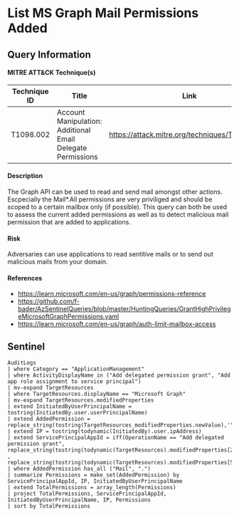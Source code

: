 # List MS Graph Mail Permissions Added

## Query Information

#### MITRE ATT&CK Technique(s)

| Technique ID | Title    | Link    |
| ---  | --- | --- |
| T1098.002 | Account Manipulation: Additional Email Delegate Permissions| https://attack.mitre.org/techniques/T1098/002/ |

#### Description
The Graph API can be used to read and send mail amongst other actions. Escpecially the Mail*.All permissions are very priviliged and should be scoped to a certain mailbox only (if possible). This query can both be used to assess the current added permissions as well as to detect malicious mail permission that are added to applications.

#### Risk
Adversaries can use applications to read sentitive mails or to send out malicious mails from your domain.

#### References
- https://learn.microsoft.com/en-us/graph/permissions-reference
- https://github.com/f-bader/AzSentinelQueries/blob/master/HuntingQueries/GrantHighPrivilegeMicrosoftGraphPermissions.yaml
- https://learn.microsoft.com/en-us/graph/auth-limit-mailbox-access

## Sentinel
```KQL
AuditLogs
| where Category == "ApplicationManagement"
| where ActivityDisplayName in ("Add delegated permission grant", "Add app role assignment to service principal")
| mv-expand TargetResources
| where TargetResources.displayName == "Microsoft Graph"
| mv-expand TargetResources.modifiedProperties
| extend InitiatedByUserPrincipalName = tostring(InitiatedBy.user.userPrincipalName)
| extend AddedPermission = replace_string(tostring(TargetResources_modifiedProperties.newValue),'"','')
| extend IP = tostring(todynamic(InitiatedBy).user.ipAddress)
| extend ServicePrincipalAppId = iff(OperationName == "Add delegated permission grant", replace_string(tostring(todynamic(TargetResources).modifiedProperties[2].newValue),'"','') , replace_string(tostring(todynamic(TargetResources).modifiedProperties[5].newValue),'"',''))
| where AddedPermission has_all ("Mail", ".")
| summarize Permissions = make_set(AddedPermission) by ServicePrincipalAppId, IP, InitiatedByUserPrincipalName
| extend TotalPermissions = array_length(Permissions)
| project TotalPermissions, ServicePrincipalAppId, InitiatedByUserPrincipalName, IP, Permissions
| sort by TotalPermissions
```
